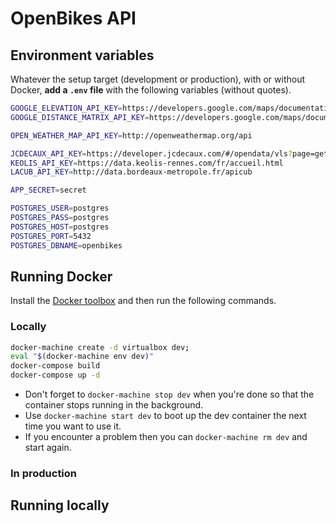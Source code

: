 # OpenBikes API

## Environment variables

Whatever the setup target (development or production), with or without Docker, **add a `.env` file** with the following variables (without quotes).

```sh
GOOGLE_ELEVATION_API_KEY=https://developers.google.com/maps/documentation/elevation
GOOGLE_DISTANCE_MATRIX_API_KEY=https://developers.google.com/maps/documentation/distance-matrix

OPEN_WEATHER_MAP_API_KEY=http://openweathermap.org/api

JCDECAUX_API_KEY=https://developer.jcdecaux.com/#/opendata/vls?page=getstarted
KEOLIS_API_KEY=https://data.keolis-rennes.com/fr/accueil.html
LACUB_API_KEY=http://data.bordeaux-metropole.fr/apicub

APP_SECRET=secret

POSTGRES_USER=postgres
POSTGRES_PASS=postgres
POSTGRES_HOST=postgres
POSTGRES_PORT=5432
POSTGRES_DBNAME=openbikes
```

## Running Docker

Install the [Docker toolbox](https://www.docker.com/products/docker-toolbox) and then run the following commands.

### Locally

```sh
docker-machine create -d virtualbox dev;
eval "$(docker-machine env dev)"
docker-compose build
docker-compose up -d
```

- Don't forget to `docker-machine stop dev` when you're done so that the container stops running in the background.
- Use `docker-machine start dev` to boot up the dev container the next time you want to use it.
- If you encounter a problem then you can `docker-machine rm dev` and start again.

### In production

## Running locally
